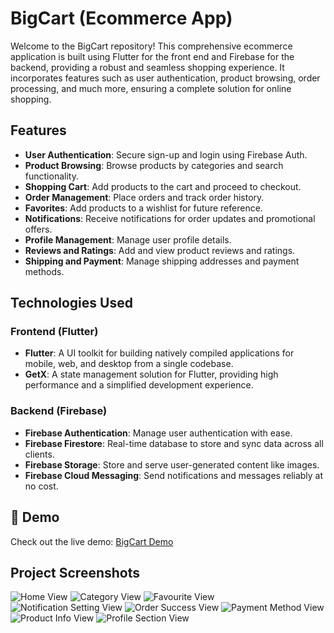 # BigCart (Ecommerce App)

Welcome to the BigCart repository! This comprehensive ecommerce application is built using Flutter for the front end and Firebase for the backend, providing a robust and seamless shopping experience. It incorporates features such as user authentication, product browsing, order processing, and much more, ensuring a complete solution for online shopping.

## Features

- **User Authentication**: Secure sign-up and login using Firebase Auth.
- **Product Browsing**: Browse products by categories and search functionality.
- **Shopping Cart**: Add products to the cart and proceed to checkout.
- **Order Management**: Place orders and track order history.
- **Favorites**: Add products to a wishlist for future reference.
- **Notifications**: Receive notifications for order updates and promotional offers.
- **Profile Management**: Manage user profile details.
- **Reviews and Ratings**: Add and view product reviews and ratings.
- **Shipping and Payment**: Manage shipping addresses and payment methods.

## Technologies Used

### Frontend (Flutter)

- **Flutter**: A UI toolkit for building natively compiled applications for mobile, web, and desktop from a single codebase.
- **GetX**: A state management solution for Flutter, providing high performance and a simplified development experience.

### Backend (Firebase)

- **Firebase Authentication**: Manage user authentication with ease.
- **Firebase Firestore**: Real-time database to store and sync data across all clients.
- **Firebase Storage**: Store and serve user-generated content like images.
- **Firebase Cloud Messaging**: Send notifications and messages reliably at no cost.

## 🚀 Demo

Check out the live demo: [BigCart Demo](https://shammaskhann.github.io/deploy_inv_mangement/)

## Project Screenshots

![Home View](https://i.postimg.cc/Vk5fbWkZ/Home-View.jpg)
![Category View](https://i.postimg.cc/fb9M8WXx/Category-View.jpg)
![Favourite View](https://i.postimg.cc/52Gx5QH4/Favourite-View.jpg)
![Notification Setting View](https://i.postimg.cc/Kv0czHxg/Notification-Setting-View.jpg)
![Order Success View](https://i.postimg.cc/XJ64mMct/Order-Sucess-View.jpg)
![Payment Method View](https://i.postimg.cc/NFptKKqw/Payment-Method-View.jpg)
![Product Info View](https://i.postimg.cc/wxVgfGtb/Product-Info-Ciew.jpg)
![Profile Section View](https://i.postimg.cc/cH70NDFC/Profile-Sec-View.jpg)
